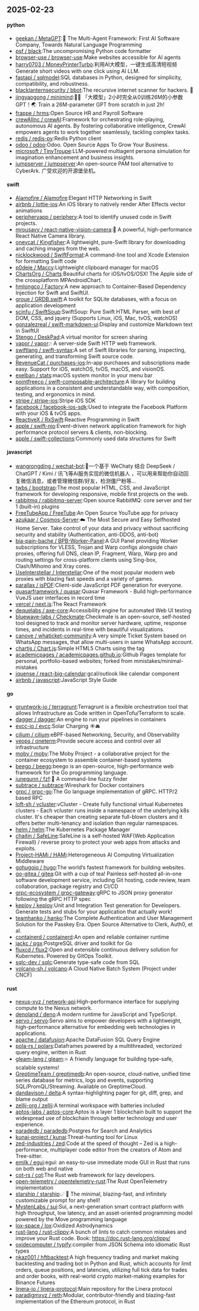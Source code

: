 ## 2025-02-23

#### python
* [geekan / MetaGPT](https://github.com/geekan/MetaGPT):🌟 The Multi-Agent Framework: First AI Software Company, Towards Natural Language Programming
* [psf / black](https://github.com/psf/black):The uncompromising Python code formatter
* [browser-use / browser-use](https://github.com/browser-use/browser-use):Make websites accessible for AI agents
* [harry0703 / MoneyPrinterTurbo](https://github.com/harry0703/MoneyPrinterTurbo):利用AI大模型，一键生成高清短视频 Generate short videos with one click using AI LLM.
* [fastapi / sqlmodel](https://github.com/fastapi/sqlmodel):SQL databases in Python, designed for simplicity, compatibility, and robustness.
* [blacklanternsecurity / bbot](https://github.com/blacklanternsecurity/bbot):The recursive internet scanner for hackers. 🧡
* [jingyaogong / minimind](https://github.com/jingyaogong/minimind):🚀🚀 「大模型」2小时完全从0训练26M的小参数GPT！🌏 Train a 26M-parameter GPT from scratch in just 2h!
* [frappe / hrms](https://github.com/frappe/hrms):Open Source HR and Payroll Software
* [crewAIInc / crewAI](https://github.com/crewAIInc/crewAI):Framework for orchestrating role-playing, autonomous AI agents. By fostering collaborative intelligence, CrewAI empowers agents to work together seamlessly, tackling complex tasks.
* [redis / redis-py](https://github.com/redis/redis-py):Redis Python client
* [odoo / odoo](https://github.com/odoo/odoo):Odoo. Open Source Apps To Grow Your Business.
* [microsoft / TinyTroupe](https://github.com/microsoft/TinyTroupe):LLM-powered multiagent persona simulation for imagination enhancement and business insights.
* [jumpserver / jumpserver](https://github.com/jumpserver/jumpserver):An open-source PAM tool alternative to CyberArk. 广受欢迎的开源堡垒机。

#### swift
* [Alamofire / Alamofire](https://github.com/Alamofire/Alamofire):Elegant HTTP Networking in Swift
* [airbnb / lottie-ios](https://github.com/airbnb/lottie-ios):An iOS library to natively render After Effects vector animations
* [peripheryapp / periphery](https://github.com/peripheryapp/periphery):A tool to identify unused code in Swift projects.
* [mrousavy / react-native-vision-camera](https://github.com/mrousavy/react-native-vision-camera):📸 A powerful, high-performance React Native Camera library.
* [onevcat / Kingfisher](https://github.com/onevcat/Kingfisher):A lightweight, pure-Swift library for downloading and caching images from the web.
* [nicklockwood / SwiftFormat](https://github.com/nicklockwood/SwiftFormat):A command-line tool and Xcode Extension for formatting Swift code
* [p0deje / Maccy](https://github.com/p0deje/Maccy):Lightweight clipboard manager for macOS
* [ChartsOrg / Charts](https://github.com/ChartsOrg/Charts):Beautiful charts for iOS/tvOS/OSX! The Apple side of the crossplatform MPAndroidChart.
* [hmlongco / Factory](https://github.com/hmlongco/Factory):A new approach to Container-Based Dependency Injection for Swift and SwiftUI.
* [groue / GRDB.swift](https://github.com/groue/GRDB.swift):A toolkit for SQLite databases, with a focus on application development
* [scinfu / SwiftSoup](https://github.com/scinfu/SwiftSoup):SwiftSoup: Pure Swift HTML Parser, with best of DOM, CSS, and jquery (Supports Linux, iOS, Mac, tvOS, watchOS)
* [gonzalezreal / swift-markdown-ui](https://github.com/gonzalezreal/swift-markdown-ui):Display and customize Markdown text in SwiftUI
* [Stengo / DeskPad](https://github.com/Stengo/DeskPad):A virtual monitor for screen sharing
* [vapor / vapor](https://github.com/vapor/vapor):💧 A server-side Swift HTTP web framework.
* [swiftlang / swift-syntax](https://github.com/swiftlang/swift-syntax):A set of Swift libraries for parsing, inspecting, generating, and transforming Swift source code.
* [RevenueCat / purchases-ios](https://github.com/RevenueCat/purchases-ios):In-app purchases and subscriptions made easy. Support for iOS, watchOS, tvOS, macOS, and visionOS.
* [exelban / stats](https://github.com/exelban/stats):macOS system monitor in your menu bar
* [pointfreeco / swift-composable-architecture](https://github.com/pointfreeco/swift-composable-architecture):A library for building applications in a consistent and understandable way, with composition, testing, and ergonomics in mind.
* [stripe / stripe-ios](https://github.com/stripe/stripe-ios):Stripe iOS SDK
* [facebook / facebook-ios-sdk](https://github.com/facebook/facebook-ios-sdk):Used to integrate the Facebook Platform with your iOS & tvOS apps.
* [ReactiveX / RxSwift](https://github.com/ReactiveX/RxSwift):Reactive Programming in Swift
* [apple / swift-nio](https://github.com/apple/swift-nio):Event-driven network application framework for high performance protocol servers & clients, non-blocking.
* [apple / swift-collections](https://github.com/apple/swift-collections):Commonly used data structures for Swift

#### javascript
* [wangrongding / wechat-bot](https://github.com/wangrongding/wechat-bot):🤖一个基于 WeChaty 结合 DeepSeek / ChatGPT / Kimi / 讯飞等Ai服务实现的微信机器人 ，可以用来帮助你自动回复微信消息，或者管理微信群/好友，检测僵尸粉等...
* [twbs / bootstrap](https://github.com/twbs/bootstrap):The most popular HTML, CSS, and JavaScript framework for developing responsive, mobile first projects on the web.
* [rabbitmq / rabbitmq-server](https://github.com/rabbitmq/rabbitmq-server):Open source RabbitMQ: core server and tier 1 (built-in) plugins
* [FreeTubeApp / FreeTube](https://github.com/FreeTubeApp/FreeTube):An Open Source YouTube app for privacy
* [azukaar / Cosmos-Server](https://github.com/azukaar/Cosmos-Server):☁️ The Most Secure and Easy Selfhosted Home Server. Take control of your data and privacy without sacrificing security and stability (Authentication, anti-DDOS, anti-bot)
* [bia-pain-bache / BPB-Worker-Panel](https://github.com/bia-pain-bache/BPB-Worker-Panel):A GUI Panel providing Worker subscriptions for VLESS, Trojan and Warp configs alongside chain proxies, offering full DNS, clean IP, Fragment, Warp, Warp pro and routing settings for cross-platform clients using Sing-box, Clash/Mihomo and Xray cores.
* [UseInterstellar / Interstellar](https://github.com/UseInterstellar/Interstellar):One of the most popular modern web proxies with blazing fast speeds and a variety of games.
* [parallax / jsPDF](https://github.com/parallax/jsPDF):Client-side JavaScript PDF generation for everyone.
* [quasarframework / quasar](https://github.com/quasarframework/quasar):Quasar Framework - Build high-performance VueJS user interfaces in record time
* [vercel / next.js](https://github.com/vercel/next.js):The React Framework
* [dequelabs / axe-core](https://github.com/dequelabs/axe-core):Accessibility engine for automated Web UI testing
* [bluewave-labs / Checkmate](https://github.com/bluewave-labs/Checkmate):Checkmate is an open-source, self-hosted tool designed to track and monitor server hardware, uptime, response times, and incidents in real-time with beautiful visualizations.
* [canove / whaticket-community](https://github.com/canove/whaticket-community):A very simple Ticket System based on WhatsApp messages, that allow multi-users in same WhatsApp account.
* [chartjs / Chart.js](https://github.com/chartjs/Chart.js):Simple HTML5 Charts using the <canvas> tag
* [academicpages / academicpages.github.io](https://github.com/academicpages/academicpages.github.io):Github Pages template for personal, portfolio-based websites; forked from mmistakes/minimal-mistakes
* [jquense / react-big-calendar](https://github.com/jquense/react-big-calendar):gcal/outlook like calendar component
* [airbnb / javascript](https://github.com/airbnb/javascript):JavaScript Style Guide

#### go
* [gruntwork-io / terragrunt](https://github.com/gruntwork-io/terragrunt):Terragrunt is a flexible orchestration tool that allows Infrastructure as Code written in OpenTofu/Terraform to scale.
* [dagger / dagger](https://github.com/dagger/dagger):An engine to run your pipelines in containers
* [evcc-io / evcc](https://github.com/evcc-io/evcc):Solar Charging ☀️🚘
* [cilium / cilium](https://github.com/cilium/cilium):eBPF-based Networking, Security, and Observability
* [veops / oneterm](https://github.com/veops/oneterm):Provide secure access and control over all infrastructure
* [moby / moby](https://github.com/moby/moby):The Moby Project - a collaborative project for the container ecosystem to assemble container-based systems
* [beego / beego](https://github.com/beego/beego):beego is an open-source, high-performance web framework for the Go programming language.
* [junegunn / fzf](https://github.com/junegunn/fzf):🌸 A command-line fuzzy finder
* [subtrace / subtrace](https://github.com/subtrace/subtrace):Wireshark for Docker containers
* [grpc / grpc-go](https://github.com/grpc/grpc-go):The Go language implementation of gRPC. HTTP/2 based RPC
* [loft-sh / vcluster](https://github.com/loft-sh/vcluster):vCluster - Create fully functional virtual Kubernetes clusters - Each vcluster runs inside a namespace of the underlying k8s cluster. It's cheaper than creating separate full-blown clusters and it offers better multi-tenancy and isolation than regular namespaces.
* [helm / helm](https://github.com/helm/helm):The Kubernetes Package Manager
* [chaitin / SafeLine](https://github.com/chaitin/SafeLine):SafeLine is a self-hosted WAF(Web Application Firewall) / reverse proxy to protect your web apps from attacks and exploits.
* [Project-HAMi / HAMi](https://github.com/Project-HAMi/HAMi):Heterogeneous AI Computing Virtualization Middleware
* [gohugoio / hugo](https://github.com/gohugoio/hugo):The world’s fastest framework for building websites.
* [go-gitea / gitea](https://github.com/go-gitea/gitea):Git with a cup of tea! Painless self-hosted all-in-one software development service, including Git hosting, code review, team collaboration, package registry and CI/CD
* [grpc-ecosystem / grpc-gateway](https://github.com/grpc-ecosystem/grpc-gateway):gRPC to JSON proxy generator following the gRPC HTTP spec
* [keploy / keploy](https://github.com/keploy/keploy):Unit and Integration Test generation for Developers. Generate tests and stubs for your application that actually work!
* [teamhanko / hanko](https://github.com/teamhanko/hanko):The Complete Authentication and User Management Solution for the Passkey Era. Open Source Alternative to Clerk, Auth0, et al.
* [containerd / containerd](https://github.com/containerd/containerd):An open and reliable container runtime
* [jackc / pgx](https://github.com/jackc/pgx):PostgreSQL driver and toolkit for Go
* [fluxcd / flux2](https://github.com/fluxcd/flux2):Open and extensible continuous delivery solution for Kubernetes. Powered by GitOps Toolkit.
* [sqlc-dev / sqlc](https://github.com/sqlc-dev/sqlc):Generate type-safe code from SQL
* [volcano-sh / volcano](https://github.com/volcano-sh/volcano):A Cloud Native Batch System (Project under CNCF)

#### rust
* [nexus-xyz / network-api](https://github.com/nexus-xyz/network-api):High-performance interface for supplying compute to the Nexus network.
* [denoland / deno](https://github.com/denoland/deno):A modern runtime for JavaScript and TypeScript.
* [servo / servo](https://github.com/servo/servo):Servo aims to empower developers with a lightweight, high-performance alternative for embedding web technologies in applications.
* [apache / datafusion](https://github.com/apache/datafusion):Apache DataFusion SQL Query Engine
* [pola-rs / polars](https://github.com/pola-rs/polars):Dataframes powered by a multithreaded, vectorized query engine, written in Rust
* [gleam-lang / gleam](https://github.com/gleam-lang/gleam):⭐️ A friendly language for building type-safe, scalable systems!
* [GreptimeTeam / greptimedb](https://github.com/GreptimeTeam/greptimedb):An open-source, cloud-native, unified time series database for metrics, logs and events, supporting SQL/PromQL/Streaming. Available on GreptimeCloud.
* [dandavison / delta](https://github.com/dandavison/delta):A syntax-highlighting pager for git, diff, grep, and blame output
* [zellij-org / zellij](https://github.com/zellij-org/zellij):A terminal workspace with batteries included
* [aptos-labs / aptos-core](https://github.com/aptos-labs/aptos-core):Aptos is a layer 1 blockchain built to support the widespread use of blockchain through better technology and user experience.
* [paradedb / paradedb](https://github.com/paradedb/paradedb):Postgres for Search and Analytics
* [kunai-project / kunai](https://github.com/kunai-project/kunai):Threat-hunting tool for Linux
* [zed-industries / zed](https://github.com/zed-industries/zed):Code at the speed of thought – Zed is a high-performance, multiplayer code editor from the creators of Atom and Tree-sitter.
* [emilk / egui](https://github.com/emilk/egui):egui: an easy-to-use immediate mode GUI in Rust that runs on both web and native
* [cot-rs / cot](https://github.com/cot-rs/cot):The Rust web framework for lazy developers.
* [open-telemetry / opentelemetry-rust](https://github.com/open-telemetry/opentelemetry-rust):The Rust OpenTelemetry implementation
* [starship / starship](https://github.com/starship/starship):☄🌌️ The minimal, blazing-fast, and infinitely customizable prompt for any shell!
* [MystenLabs / sui](https://github.com/MystenLabs/sui):Sui, a next-generation smart contract platform with high throughput, low latency, and an asset-oriented programming model powered by the Move programming language
* [lox-space / lox](https://github.com/lox-space/lox):Oxidized Astrodynamics
* [rust-lang / rust-clippy](https://github.com/rust-lang/rust-clippy):A bunch of lints to catch common mistakes and improve your Rust code. Book: https://doc.rust-lang.org/clippy/
* [oxidecomputer / typify](https://github.com/oxidecomputer/typify):compiler from JSON Schema into idiomatic Rust types
* [nkaz001 / hftbacktest](https://github.com/nkaz001/hftbacktest):A high frequency trading and market making backtesting and trading bot in Python and Rust, which accounts for limit orders, queue positions, and latencies, utilizing full tick data for trades and order books, with real-world crypto market-making examples for Binance Futures
* [linera-io / linera-protocol](https://github.com/linera-io/linera-protocol):Main repository for the Linera protocol
* [paradigmxyz / reth](https://github.com/paradigmxyz/reth):Modular, contributor-friendly and blazing-fast implementation of the Ethereum protocol, in Rust
